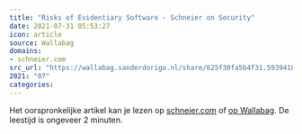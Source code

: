 ```yaml
---
title: "Risks of Evidentiary Software - Schneier on Security"
date: 2021-07-31 05:53:27
icon: article
source: Wallabag
domains:
- schneier.com
src_url: "https://wallabag.sanderdorigo.nl/share/625f30fa5b4f31.59394188"
2021: "07"
categories:
---
```

Het oorspronkelijke artikel kan je lezen op [schneier.com](https://www.schneier.com/blog/archives/2021/06/risks-of-evidentiary-software.html) of [op Wallabag](https://wallabag.sanderdorigo.nl/share/625f30fa5b4f31.59394188). De leestijd is ongeveer 2 minuten.